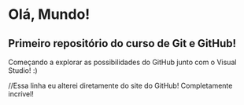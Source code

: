 # Olá, Mundo!
 Primeiro repositório do curso de Git e GitHub!
 ---
 Começando a explorar as possibilidades do GitHub junto com o Visual Studio!
:)

//Essa linha eu alterei diretamente do site do GitHub! Completamente incrível!
